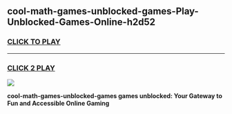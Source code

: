 
## cool-math-games-unblocked-games-Play-Unblocked-Games-Online-h2d52
<h3>
<a href="https://premium76.site?title=cool-math-games-unblocked-games&ref=25A">CLICK TO PLAY</a></h3>
<hr>

<h3>
<a href="https://premium76.site?title=cool-math-games-unblocked-games&ref=25A">CLICK 2 PLAY</a>
  
</h3>

<a href="https://premium76.site?title=cool-math-games-unblocked-games&ref=25A"><img src="https://clearcache.store/games.png"></a>


**cool-math-games-unblocked-games games unblocked: Your Gateway to Fun and Accessible Online Gaming**
